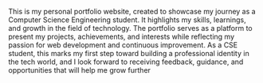 This is my personal portfolio website, created to showcase my journey as a Computer Science Engineering student. It highlights my skills, learnings, and growth in the field of technology. The portfolio serves as a platform to present my projects, achievements, and interests while reflecting my passion for web development and continuous improvement. As a CSE student, this marks my first step toward building a professional identity in the tech world, and I look forward to receiving feedback, guidance, and opportunities that will help me grow further
